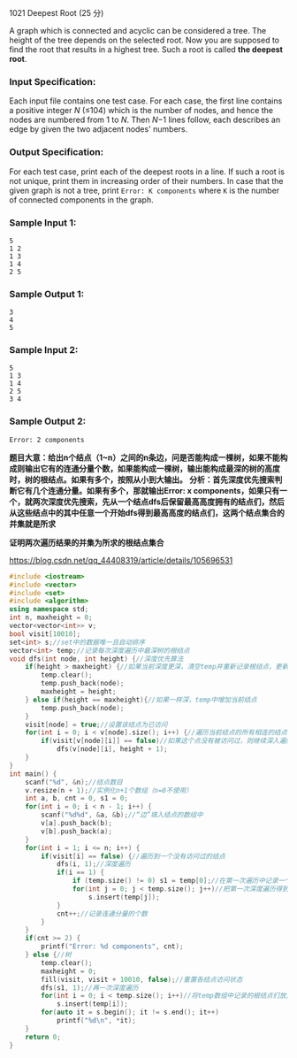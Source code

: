 1021 Deepest Root (25 分)

A graph which is connected and acyclic can be considered a tree. The height of the tree depends on the selected root. Now you are supposed to find the root that results in a highest tree. Such a root is called **the deepest root**.

### Input Specification:

Each input file contains one test case. For each case, the first line contains a positive integer *N* (≤104) which is the number of nodes, and hence the nodes are numbered from 1 to *N*. Then *N*−1 lines follow, each describes an edge by given the two adjacent nodes' numbers.

### Output Specification:

For each test case, print each of the deepest roots in a line. If such a root is not unique, print them in increasing order of their numbers. In case that the given graph is not a tree, print `Error: K components` where `K` is the number of connected components in the graph.

### Sample Input 1:

```in
5
1 2
1 3
1 4
2 5
```

### Sample Output 1:

```out
3
4
5
```

### Sample Input 2:

```in
5
1 3
1 4
2 5
3 4
```

### Sample Output 2:

```out
Error: 2 components
```

**题目大意：给出n个结点（1~n）之间的n条边，问是否能构成一棵树，如果不能构成则输出它有的连通分量个数，如果能构成一棵树，输出能构成最深的树的高度时，树的根结点。如果有多个，按照从小到大输出。**
**分析：首先深度优先搜索判断它有几个连通分量。如果有多个，那就输出Error: x components，如果只有一个，就两次深度优先搜索，先从一个结点dfs后保留最高高度拥有的结点们，然后从这些结点中的其中任意一个开始dfs得到最高高度的结点们，这两个结点集合的并集就是所求**

**证明两次遍历结果的并集为所求的根结点集合**

https://blog.csdn.net/qq_44408319/article/details/105696531

```c++
#include <iostream>
#include <vector>
#include <set>
#include <algorithm>
using namespace std;
int n, maxheight = 0;
vector<vector<int>> v;
bool visit[10010];
set<int> s;//set中的数据唯一且自动排序
vector<int> temp;//记录每次深度遍历中最深树的根结点
void dfs(int node, int height) {//深度优先算法
    if(height > maxheight) {//如果当前深度更深，清空temp并重新记录根结点，更新maxheight
        temp.clear();
        temp.push_back(node);
        maxheight = height;
    } else if(height == maxheight){//如果一样深，temp中增加当前结点
        temp.push_back(node);
    }
    visit[node] = true;//设置该结点为已访问
    for(int i = 0; i < v[node].size(); i++) {//遍历当前结点的所有相连的结点
        if(visit[v[node][i]] == false)//如果这个点没有被访问过，则继续深入遍历
            dfs(v[node][i], height + 1);
    }
}
int main() {
    scanf("%d", &n);//结点数目
    v.resize(n + 1);//实例化n+1个数组（n=0不使用）
    int a, b, cnt = 0, s1 = 0;
    for(int i = 0; i < n - 1; i++) {
        scanf("%d%d", &a, &b);//“边”填入结点的数组中
        v[a].push_back(b);
        v[b].push_back(a);
    }
    for(int i = 1; i <= n; i++) {
        if(visit[i] == false) {//遍历到一个没有访问过的结点
            dfs(i, 1);//深度遍历
            if(i == 1) {
                if (temp.size() != 0) s1 = temp[0];//在第一次遍历中记录一个结点s1
                for(int j = 0; j < temp.size(); j++)//把第一次深度遍历得到的结点存入set中
                    s.insert(temp[j]);
            }
            cnt++;//记录连通分量的个数
        }
    }
    if(cnt >= 2) {
        printf("Error: %d components", cnt);
    } else {//树
        temp.clear();
        maxheight = 0;
        fill(visit, visit + 10010, false);//重置各结点访问状态
        dfs(s1, 1);//再一次深度遍历
        for(int i = 0; i < temp.size(); i++)//将temp数组中记录的根结点们放入set中（去重，排序），即取并集
            s.insert(temp[i]);
        for(auto it = s.begin(); it != s.end(); it++)
            printf("%d\n", *it);
    }
    return 0;
}
```


